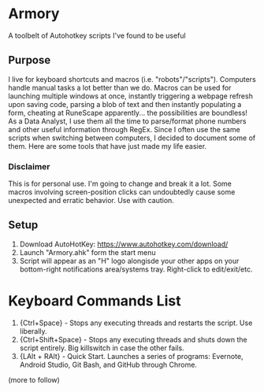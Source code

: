 # Armory
A toolbelt of Autohotkey scripts I've found to be useful

## Purpose
I live for keyboard shortcuts and macros (i.e. "robots"/"scripts"). Computers handle manual tasks a lot better than we do. Macros can be used for launching multiple windows at once, instantly triggering a webpage refresh upon saving code, parsing a blob of text and then instantly populating a form, cheating at RuneScape apparently... the possibilities are boundless!
As a Data Analyst, I use them all the time to parse/format phone numbers and other useful information through RegEx. Since I often use the same scripts when switching between computers, I decided to document some of them. 
Here are some tools that have just made my life easier. 

### Disclaimer
This is for personal use. I'm going to change and break it a lot. Some macros involving screen-position clicks can undoubtedly cause some unexpected and erratic behavior. Use with caution.

## Setup
1. Download AutoHotKey: https://www.autohotkey.com/download/
2. Launch "Armory.ahk" form the start menu
3. Script will appear as an "H" logo alongisde your other apps on your bottom-right notifications area/systems tray. Right-click to edit/exit/etc.

# Keyboard Commands List
1. {Ctrl+Space} - Stops any executing threads and restarts the script. Use liberally.
2. {Ctrl+Shift+Space} - Stops any executing threads and shuts down the script entirely. Big killswitch in case the other fails.
3. {LAlt + RAlt} - Quick Start. Launches a series of programs: Evernote, Android Studio, Git Bash, and GitHub through Chrome.

(more to follow)

